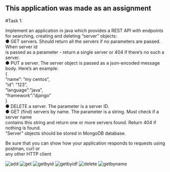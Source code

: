 ## This application was made as an assignment


#Task 1:

Implement an application in java which provides a REST API with endpoints for searching,
creating and deleting “server” objects:  
  ● GET servers. Should return all the servers if no parameters are passed. When server id  
    is passed as a parameter - return a single server or 404 if there’s no such a server.  
  ● PUT a server. The server object is passed as a json-encoded message body. Here’s an example:  
    {  
      “name”: ”my centos”,  
      “id”: “123”,  
      “language”:”java”,  
      “framework”:”django”  
    }  
  ● DELETE a server. The parameter is a server ID.  
  ● GET (find) servers by name. The parameter is a string. Must check if a server name  
    contains this string and return one or more servers found. Return 404 if nothing is found.  
    “Server” objects should be stored in MongoDB database.  
  
Be sure that you can show how your application responds to requests using postman, curl or  
any other HTTP client  

![add](https://github.com/pal-akash/springboot-kaiburr-application/assets/108969268/fb0f9b64-d3cd-4cef-9e49-b7f70c6638a4)
![get](https://github.com/pal-akash/springboot-kaiburr-application/assets/108969268/1786aa96-0f62-4d5a-9d65-671c0d8fd3de)
![getbyid](https://github.com/pal-akash/springboot-kaiburr-application/assets/108969268/348f25a1-723c-4453-a06a-7ba92e90db84)
![getbyidf](https://github.com/pal-akash/springboot-kaiburr-application/assets/108969268/a21dc64c-d2cb-4037-9262-e2fff29066f3)
![delete](https://github.com/pal-akash/springboot-kaiburr-application/assets/108969268/2427a612-bb75-491b-8773-2b61e075dfdc)
![getbyname](https://github.com/pal-akash/springboot-kaiburr-application/assets/108969268/1e1495b3-2e6f-49ea-bf49-6c646ae10a47)





